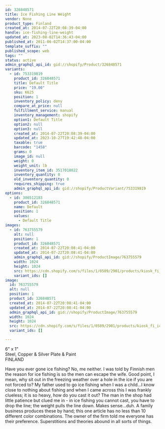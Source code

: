 ```yaml
---
id: 326848571
title: Ice Fishing Line Weight
vendor: None
product_type: Finland
created_at: 2014-07-22T20:08:39-04:00
handle: ice-fishing-line-weight
updated_at: 2023-08-02T14:36:43-04:00
published_at: 2011-06-02T14:37:00-04:00
template_suffix: ""
published_scope: web
tags: ""
status: active
admin_graphql_api_id: gid://shopify/Product/326848571
variants:
  - id: 753319819
    product_id: 326848571
    title: Default Title
    price: "19.00"
    sku: K625
    position: 1
    inventory_policy: deny
    compare_at_price: null
    fulfillment_service: manual
    inventory_management: shopify
    option1: Default Title
    option2: null
    option3: null
    created_at: 2014-07-22T20:08:39-04:00
    updated_at: 2023-10-27T19:42:48-04:00
    taxable: true
    barcode: "1458"
    grams: 0
    image_id: null
    weight: 0
    weight_unit: lb
    inventory_item_id: 3517018822
    inventory_quantity: 0
    old_inventory_quantity: 0
    requires_shipping: true
    admin_graphql_api_id: gid://shopify/ProductVariant/753319819
options:
  - id: 386512183
    product_id: 326848571
    name: Default
    position: 1
    values:
      - Default Title
images:
  - id: 763755579
    alt: null
    position: 1
    product_id: 326848571
    created_at: 2014-07-22T20:08:41-04:00
    updated_at: 2014-07-22T20:08:41-04:00
    admin_graphql_api_id: gid://shopify/ProductImage/763755579
    width: 1024
    height: 1024
    src: https://cdn.shopify.com/s/files/1/0589/2901/products/kiosk_fi_icefish.jpeg?v=1406074121
    variant_ids: []
image:
  id: 763755579
  alt: null
  position: 1
  product_id: 326848571
  created_at: 2014-07-22T20:08:41-04:00
  updated_at: 2014-07-22T20:08:41-04:00
  admin_graphql_api_id: gid://shopify/ProductImage/763755579
  width: 1024
  height: 1024
  src: https://cdn.shopify.com/s/files/1/0589/2901/products/kiosk_fi_icefish.jpeg?v=1406074121
  variant_ids: []

---
```


6" x 1"  
Steel, Copper & Silver Plate & Paint  
FINLAND

Have you ever gone ice fishing? No, me neither. I was told by Finnish men the reason for ice fishing is so the men can escape the wife. Good point, I mean, why sit out in the freezing weather over a hole in the ice if you are not forced to? My father used to go ice fishing when I was a child…I know close to nothing about fishing and when I came across this I was frankly clueless; it is so heavy, how do you cast it out? The man in the shop had little patience but clued me in - in ice fishing you cannot cast, you have to drop the line; the weight pulls the line down. Makes sense...duh. A family business produces these by hand; this one article has no less than 10 different color combinations. The owner of the firm told me everyone has their preference. Superstitions and theories abound in all sorts of things.